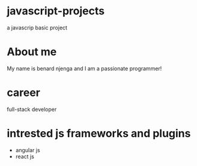 # javascript-projects
a javascrip basic project
# About me
My name is benard njenga  and I am a passionate programmer!
# career
full-stack developer
# intrested js frameworks and plugins
- angular js
- react js
